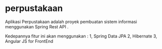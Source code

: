# perpustakaan
Aplikasi Perpustakaan adalah proyek pembuatan sistem informasi menggunakan Spring Rest API .

Kedepannya fitur ini akan menggunakan :
1, Spring Data JPA
2, Hibernate
3, Angular JS for FrontEnd

